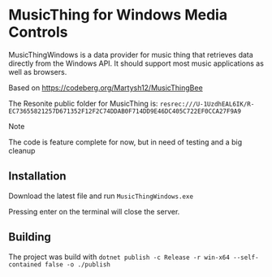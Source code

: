 # MusicThing for Windows Media Controls
MusicThingWindows is a data provider for music thing that retrieves data directly from the Windows API. It should support most music applications as well as browsers.

Based on https://codeberg.org/Martysh12/MusicThingBee

The Resonite public folder for MusicThing is: `resrec:///U-1UzdhEAL6IK/R-EC73655821257D671352F12F2C74DDAB0F714DD9E46DC405C722EF0CCA27F9A9`

> [!NOTE]  
> The code is feature complete for now, but in need of testing and a big cleanup

## Installation
Download the latest file and run `MusicThingWindows.exe`

Pressing enter on the terminal will close the server.

## Building
The project was build with
`dotnet publish -c Release -r win-x64 --self-contained false -o ./publish`